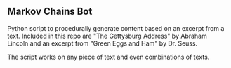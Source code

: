 ## Markov Chains Bot

Python script to procedurally generate content based on an excerpt from a text. Included in this repo are "The Gettysburg Address" by Abraham Lincoln and an excerpt from "Green Eggs and Ham" by Dr. Seuss. 

The script works on any piece of text and even combinations of texts.
